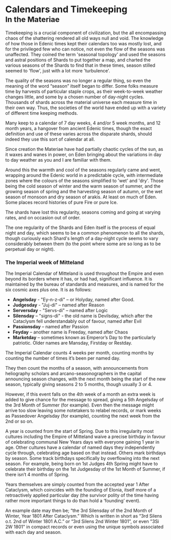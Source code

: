 # Calendars and Timekeeping <br/> <small>In the Materiae</small>

Timekeeping is a crucial component of civilization, but the all encompassing chaos of the shattering rendered all old ways null and void. The knowledge of how those in Edenic times kept their calendars too was mostly lost, and for the privileged few who can notice, not even the flow of the seasons was unaffected. They coined the term 'seasonal topology' and used the seasons and astral positions of Shards to put together a map, and charted the various seasons of the Shards to find that in these times, season stilled seemed to 'flow', just with a lot more 'turbulence'.

The quality of the seasons was no longer a regular thing, so even the meaning of the word “season” itself began to differ. Some folks measure time by harvests of particular staple crops, as their week-to-week weather changes little, and some by a chosen number of day-night cycles. Thousands of shards across the material universe each measure time in their own way. Thus, the societies of the world have ended up with a variety of different time keeping methods. 

Many keep to a calendar of 7 day weeks, 4 and/or 5 week months, and 12 month years, a hangover from ancient Edenic times, though the exact definition and use of these varies across the disparate shards, should indeed they use this sort of calendar at all. 

Since creation the Materiae have had partially chaotic cycles of the sun, as it waxes and wanes in power, on Eden bringing about the variations in day to day weather as you and I are familiar with them. 

Around this the warmth and cool of the seasons regularly came and went, wrapping around the Edenic world in a predictable cycle, with intermediate zones where the colours of the seasons simplified to 'wet' and 'dry'. Those being the cold season of winter and the warm season of summer, and the growing season of spring and the harvesting season of autumn, or the wet season of monsoon and dry season of arakis. At least on much of Eden. Some places record histories of pure Fire or pure Ice.

The shards have lost this regularity, seasons coming and going at varying rates, and on occasion out of order.

The one regularity of the Shards and Eden itself is the process of equal night and day, which seems to be a common phenomenon to all the shards, though curiously each Shard's length of a day-night cycle seems to vary considerably between them (to the point where some are so long as to be perpetual day or night).

### The Imperial week of Mitteland

The Imperial Calendar of Mitteland is used throughout the Empire and even beyond its borders where it has, or had had, significant influence. It is maintained by the bureau of standards and measures, and is named for the six cosmic axes plus one. It is as follows:
- **Angelsday** - "Ey-n-z-di" – or Holyday, named after Good.
- **Judgesday** - "Juj-di" – named after Reason
- **Serversday** - "Servs-di" – named after Logic
- **Silensday** – "signs-di" - the old name is Devilsday, which after the Cataclysm fell understandably out of favour, named after Evil
- **Passionsday** – named after Passion
- **Feyday** – another name is Freeday, named after Chaos 
- **Marketday** – sometimes known as Emperor’s Day to the particularly patriotic. Older names are Mansday, Firstday or Restday. 

The Imperial Calendar counts 4 weeks per month, counting months by counting the number of times it’s been per named day. 

They then count the months of a season, with announcements from heliography scholars and arcano-seasonographers in the capital announcing season changes, with the next month being the start of the new season, typically giving seasons 2 to 5 months, though usually 3 or 4.

However, if this event falls on the 4th week of a month an extra week is added to give chance for the message to spread, giving a 5th Angelsday of the 3rd Month of Summer (for example). Even then the message might arrive too slow leaving some notetakers to relabel records, or mark weeks as Passedover Angelsday (for example), counting the next week from the 2nd or so on. 

A year is counted from the start of Spring. Due to this irregularity most cultures including the Empire of Mitteland waive a precise birthday in favour of celebrating communal New Years days with everyone gaining 1 year in age. Other cultures have a calendar of named days they independently cycle through, celebrating age based on that instead. Others mark birthdays by season. Some track birthdays specifically by overflowing into the next season. For example, being born on 1st Judges 4th Spring might have to celebrate their birthday on the 1st Judgesday of the 1st Month of Summer, if there isn’t 4 months of Spring.

Years themselves are simply counted from the accepted year 1 After Cataclysm, which coincides with the founding of Elonia, itself more of a retroactively applied particular day (the survivor polity of the time having rather more important things to do than hold a ‘founding’ event).

An example date may then be; “the 3rd Silensday of the 2nd Month of Winter, Year 1801 After Cataclysm.” Which is written in short as “3rd Silens o.t. 2nd of Winter 1801 A.C.” or “3rd Silens 2nd Winter 1801”, or even "3Si 2W 1801" in compact records or even using the unique symbols associated with each day and season.